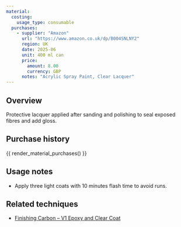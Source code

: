 ```yaml
---
material:
  costing:
    usage_type: consumable
  purchases:
    - supplier: "Amazon"
      url: "https://www.amazon.co.uk/dp/B004SNLNY2"
      region: UK
      date: 2025-06
      unit: 400 ml can
      price:
        amount: 8.00
        currency: GBP
      notes: "Acrylic Spray Paint, Clear Lacquer"
---
```


## Overview
Protective lacquer applied after sanding and polishing to seal exposed fibres and add gloss. 

## Purchase history

{{ render_material_purchases() }}

## Usage notes
- Apply three light coats with 10 minutes flash time to avoid runs.

## Related techniques
- [Finishing Carbon – V1 Epoxy and Clear Coat](../techniques/finishing-carbon/v1/epoxy-and-clear-coat.md)
